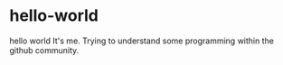 # hello-world
hello world
It's me.
Trying to understand some programming
within the github community.
